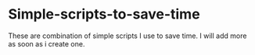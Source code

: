 Simple-scripts-to-save-time
===============================

These are combination of simple scripts I use to save time. I will add more as soon as i create one.
